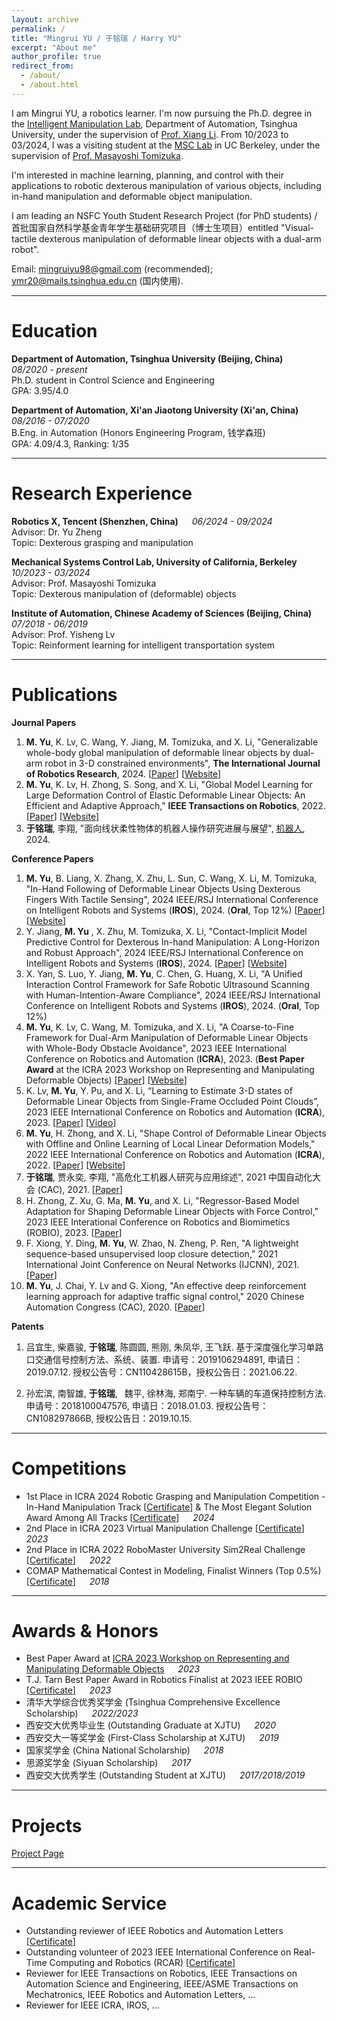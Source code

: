 ```yaml
---
layout: archive
permalink: /
title: "Mingrui YU / 于铭瑞 / Harry YU"
excerpt: "About me"
author_profile: true
redirect_from:
  - /about/
  - /about.html
---
```


I am Mingrui YU, a robotics learner. I'm now pursuing the Ph.D. degree in the [Intelligent Manipulation Lab](https://thu-irml.com), Department of Automation, Tsinghua University, under the supervision of [Prof. Xiang Li](https://sites.google.com/view/homepageoflixiang/home).
From 10/2023 to 03/2024, I was a visiting student at the [MSC Lab](https://msc.berkeley.edu/) in UC Berkeley, under the supervision of [Prof. Masayoshi Tomizuka](https://me.berkeley.edu/people/masayoshi-tomizuka/).

I'm interested in machine learning, planning, and control with their applications to robotic dexterous manipulation of various objects, including in-hand manipulation and deformable object manipulation.

I am leading an NSFC Youth Student Research Project (for PhD students) / 首批国家自然科学基金青年学生基础研究项目（博士生项目）entitled "Visual-tactile dexterous manipulation of deformable linear objects with a dual-arm robot".

Email: [mingruiyu98@gmail.com](mailto:mingruiyu98@gmail.com) (recommended); [ymr20@mails.tsinghua.edu.cn](mailto:ymr20@mails.tsinghua.edu.cn) (国内使用).

---

# Education

**Department of Automation, Tsinghua University (Beijing, China)** &emsp; _08/2020 - present_  
Ph.D. student in Control Science and Engineering  
GPA: 3.95/4.0

**Department of Automation, Xi'an Jiaotong University (Xi'an, China)** &emsp; _08/2016 - 07/2020_  
B.Eng. in Automation (Honors Engineering Program, 钱学森班)  
GPA: 4.09/4.3, Ranking: 1/35

---

# Research Experience

**Robotics X, Tencent (Shenzhen, China)** &emsp; _06/2024 - 09/2024_  
Advisor: Dr. Yu Zheng  
Topic: Dexterous grasping and manipulation

**Mechanical Systems Control Lab, University of California, Berkeley** &emsp; _10/2023 - 03/2024_  
Advisor: Prof. Masayoshi Tomizuka  
Topic: Dexterous manipulation of (deformable) objects

**Institute of Automation, Chinese Academy of Sciences (Beijing, China)** &emsp; _07/2018 - 06/2019_  
Advisor: Prof. Yisheng Lv  
Topic: Reinforment learning for intelligent transportation system

---

# Publications

**Journal Papers**

1. **M. Yu**, K. Lv, C. Wang, Y. Jiang, M. Tomizuka, and X. Li, "Generalizable whole-body global manipulation of deformable linear objects by dual-arm robot in 3-D constrained environments", **The International Journal of Robotics Research**, 2024. [[Paper](https://arxiv.org/abs/2310.09899)] [[Website](https://mingrui-yu.github.io/DLO_planning_2/)]
2. **M. Yu**, K. Lv, H. Zhong, S. Song, and X. Li, "Global Model Learning for Large Deformation Control of Elastic Deformable Linear Objects: An Efficient and Adaptive Approach," **IEEE Transactions on Robotics**, 2022. [[Paper](https://arxiv.org/abs/2205.04004)] [[Website](https://mingrui-yu.github.io/shape_control_DLO_2/)]
3. **于铭瑞**, 李翔, "面向线状柔性物体的机器人操作研究进展与展望", [机器人](https://robot.sia.cn/), 2024.

**Conference Papers**

1. **M. Yu**, B. Liang, X. Zhang, X. Zhu, L. Sun, C. Wang, X. Li, M. Tomizuka, "In-Hand Following of Deformable Linear Objects Using Dexterous Fingers With Tactile Sensing", 2024 IEEE/RSJ International Conference on Intelligent Robots and Systems (**IROS**), 2024. (**Oral**, Top 12%) [[Paper](https://arxiv.org/abs/2403.12676)] [[Website](https://mingrui-yu.github.io/DLO_following/)]
2. Y. Jiang, **M. Yu** , X. Zhu, M. Tomizuka, X. Li, "Contact-Implicit Model Predictive Control for Dexterous In-hand Manipulation: A Long-Horizon and Robust Approach", 2024 IEEE/RSJ International Conference on Intelligent Robots and Systems (**IROS**), 2024. [[Paper](https://arxiv.org/abs/2402.18897)] [[Website](https://director-of-g.github.io/in_hand_manipulation/)]
3. X. Yan, S. Luo, Y. Jiang, **M. Yu**, C. Chen, G. Huang, X. Li, "A Unified Interaction Control Framework for Safe Robotic Ultrasound Scanning with Human-Intention-Aware Compliance", 2024 IEEE/RSJ International Conference on Intelligent Robots and Systems (**IROS**), 2024. (**Oral**, Top 12%)
4. **M. Yu**, K. Lv, C. Wang, M. Tomizuka, and X. Li, "A Coarse-to-Fine Framework for Dual-Arm Manipulation of Deformable Linear Objects with Whole-Body Obstacle Avoidance", 2023 IEEE International Conference on Robotics and Automation (**ICRA**), 2023. (**Best Paper Award** at the ICRA 2023 Workshop on Representing and Manipulating Deformable Objects) [[Paper](https://arxiv.org/abs/2209.11145)] [[Website](https://mingrui-yu.github.io/DLO_planning)]
5. K. Lv, **M. Yu**, Y. Pu, and X. Li, “Learning to Estimate 3-D states of Deformable Linear Objects from Single-Frame Occluded Point Clouds”, 2023 IEEE International Conference on Robotics and Automation (**ICRA**), 2023. [[Paper](https://arxiv.org/abs/2210.01433)] [[Video](https://mingrui-yu.github.io/videos/ICRA23_DLO_perception_video.mp4)]
6. **M. Yu**, H. Zhong, and X. Li, "Shape Control of Deformable Linear Objects with Offline and Online Learning of Local Linear Deformation Models," 2022 IEEE International Conference on Robotics and Automation (**ICRA**), 2022. [[Paper](https://arxiv.org/abs/2109.11091)] [[Website](https://mingrui-yu.github.io/shape_control_DLO/)]
7. **于铭瑞**, 贾永奕, 李翔, "高危化工机器人研究与应用综述", 2021 中国自动化大会 (CAC), 2021. [[Paper](https://kns.cnki.net/kcms/detail/detail.aspx?dbcode=CPFD&dbname=CPFDTEMP&filename=ZGZN202110001016&uniplatform=NZKPT&v=yTXq56-lHUDzP6r70Wst4lVFGnfv4CHYCDrmjizd_DZaM8yOR4dOTxj5IYdffmtQS2VgAE2EQ9Y%3d)]
8. H. Zhong, Z. Xu, G. Ma, **M. Yu**, and X. Li, "Regressor-Based Model Adaptation for Shaping Deformable Linear Objects with Force Control," 2023 IEEE Interational Conference on Robotics and Biomimetics (ROBIO), 2023. [[Paper](https://ieeexplore.ieee.org/abstract/document/10354796)]
9. F. Xiong, Y. Ding, **M. Yu**, W. Zhao, N. Zheng, P. Ren, "A lightweight sequence-based unsupervised loop closure detection," 2021 International Joint Conference on Neural Networks (IJCNN), 2021. [[Paper](https://ieeexplore.ieee.org/abstract/document/9534180)]
10. **M. Yu**, J. Chai, Y. Lv and G. Xiong, "An effective deep reinforcement learning approach for adaptive traffic signal control," 2020 Chinese Automation Congress (CAC), 2020. [[Paper](https://doi.org/10.1109/CAC51589.2020.9327396)]

**Patents**

1. 吕宜生, 柴嘉骏, **于铭瑞**, 陈圆圆, 熊刚, 朱凤华, 王飞跃. 基于深度强化学习单路口交通信号控制方法、系统、装置. 申请号：2019106294891, 申请日：2019.07.12. 授权公告号：CN110428615B，授权公告日：2021.06.22.

2. 孙宏滨, 南智雄, **于铭瑞**,  魏平, 徐林海, 郑南宁. 一种车辆的车道保持控制方法. 申请号：2018100047576, 申请日：2018.01.03. 授权公告号：CN108297866B, 授权公告日：2019.10.15.

---

# Competitions

- 1st Place in ICRA 2024 Robotic Grasping and Manipulation Competition - In-Hand Manipulation Track [[Certificate](https://mingrui-yu.github.io/files/24_ICRA_RGMC_Inhand.jpg)] & The Most Elegant Solution Award Among All Tracks [[Certificate](https://mingrui-yu.github.io/files/24_ICRA_RGMC_Elegant.jpg)] &emsp; _2024_
- 2nd Place in ICRA 2023 Virtual Manipulation Challenge [[Certificate](https://mingrui-yu.github.io/files/23_icra_virtual_manipulation_challenge_certificate.pdf)] &emsp; _2023_
- 2nd Place in ICRA 2022 RoboMaster University Sim2Real Challenge [[Certificate](https://mingrui-yu.github.io/files/22_icra_sim2real_certificate.pdf)] &emsp; _2022_
- COMAP Mathematical Contest in Modeling, Finalist Winners (Top 0.5%) [[Certificate](https://mingrui-yu.github.io/files/18_mcm_certificate.pdf)] &emsp; _2018_

---

# Awards & Honors

- Best Paper Award at [ICRA 2023 Workshop on Representing and Manipulating Deformable Objects](https://deformable-workshop.github.io/icra2023/) &emsp; _2023_
- T.J. Tarn Best Paper Award in Robotics Finalist at 2023 IEEE ROBIO [[Certificate](https://mingrui-yu.github.io/files/23_ROBIO_award.pdf)] &emsp; _2023_
- 清华大学综合优秀奖学金 (Tsinghua Comprehensive Excellence Scholarship) &emsp; _2022/2023_
- 西安交大优秀毕业生 (Outstanding Graduate at XJTU) &emsp; _2020_
- 西安交大一等奖学金 (First-Class Scholarship at XJTU) &emsp; _2019_
- 国家奖学金 (China National Scholarship) &emsp; _2018_
- 思源奖学金 (Siyuan Scholarship) &emsp; _2017_
- 西安交大优秀学生 (Outstanding Student at XJTU) &emsp; _2017/2018/2019_

---

# Projects

[Project Page](https://mingrui-yu.github.io/projects)

---

# Academic Service

- Outstanding reviewer of IEEE Robotics and Automation Letters [[Certificate](https://mingrui-yu.github.io/files/24_RAL_outstanding_reviewer.jpg)]
- Outstanding volunteer of 2023 IEEE International Conference on Real-Time Computing and Robotics (RCAR) [[Certificate](https://mingrui-yu.github.io/files/23_rcar_volunteer.pdf)]
- Reviewer for IEEE Transactions on Robotics, IEEE Transactions on Automation Science and Engineering, IEEE/ASME Transactions on Mechatronics, IEEE Robotics and Automation Letters, ...
- Reviewer for IEEE ICRA, IROS, ...
